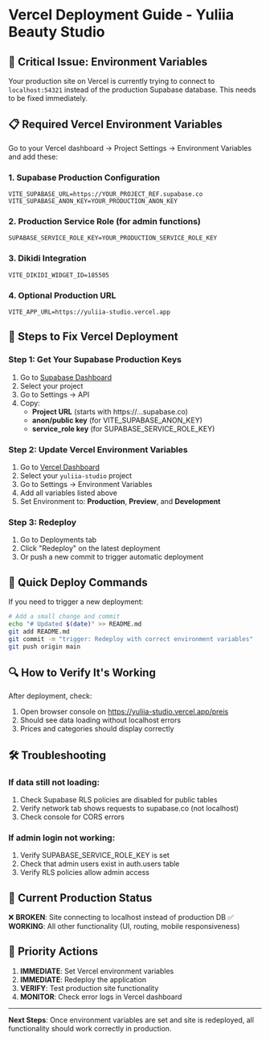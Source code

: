# Vercel Deployment Guide - Yuliia Beauty Studio

## 🚨 Critical Issue: Environment Variables

Your production site on Vercel is currently trying to connect to `localhost:54321` instead of the production Supabase database. This needs to be fixed immediately.

## 📋 Required Vercel Environment Variables

Go to your Vercel dashboard → Project Settings → Environment Variables and add these:

### 1. Supabase Production Configuration
```
VITE_SUPABASE_URL=https://YOUR_PROJECT_REF.supabase.co
VITE_SUPABASE_ANON_KEY=YOUR_PRODUCTION_ANON_KEY
```

### 2. Production Service Role (for admin functions)
```
SUPABASE_SERVICE_ROLE_KEY=YOUR_PRODUCTION_SERVICE_ROLE_KEY
```

### 3. Dikidi Integration
```
VITE_DIKIDI_WIDGET_ID=185505
```

### 4. Optional Production URL
```
VITE_APP_URL=https://yuliia-studio.vercel.app
```

## 🔧 Steps to Fix Vercel Deployment

### Step 1: Get Your Supabase Production Keys
1. Go to [Supabase Dashboard](https://supabase.com/dashboard)
2. Select your project
3. Go to Settings → API
4. Copy:
   - **Project URL** (starts with https://...supabase.co)
   - **anon/public key** (for VITE_SUPABASE_ANON_KEY)
   - **service_role key** (for SUPABASE_SERVICE_ROLE_KEY)

### Step 2: Update Vercel Environment Variables
1. Go to [Vercel Dashboard](https://vercel.com/dashboard)
2. Select your `yuliia-studio` project
3. Go to Settings → Environment Variables
4. Add all variables listed above
5. Set Environment to: **Production**, **Preview**, and **Development**

### Step 3: Redeploy
1. Go to Deployments tab
2. Click "Redeploy" on the latest deployment
3. Or push a new commit to trigger automatic deployment

## 🚀 Quick Deploy Commands

If you need to trigger a new deployment:

```bash
# Add a small change and commit
echo "# Updated $(date)" >> README.md
git add README.md
git commit -m "trigger: Redeploy with correct environment variables"
git push origin main
```

## 🔍 How to Verify It's Working

After deployment, check:
1. Open browser console on https://yuliia-studio.vercel.app/preis
2. Should see data loading without localhost errors
3. Prices and categories should display correctly

## 🛠️ Troubleshooting

### If data still not loading:
1. Check Supabase RLS policies are disabled for public tables
2. Verify network tab shows requests to supabase.co (not localhost)
3. Check console for CORS errors

### If admin login not working:
1. Verify SUPABASE_SERVICE_ROLE_KEY is set
2. Check that admin users exist in auth.users table
3. Verify RLS policies allow admin access

## 📱 Current Production Status

❌ **BROKEN**: Site connecting to localhost instead of production DB
✅ **WORKING**: All other functionality (UI, routing, mobile responsiveness)

## 🎯 Priority Actions

1. **IMMEDIATE**: Set Vercel environment variables
2. **IMMEDIATE**: Redeploy the application
3. **VERIFY**: Test production site functionality
4. **MONITOR**: Check error logs in Vercel dashboard

---

**Next Steps**: Once environment variables are set and site is redeployed, all functionality should work correctly in production.